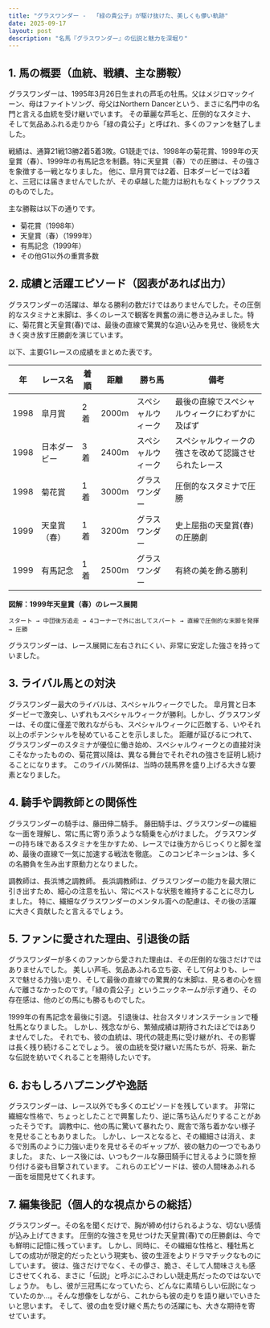 ```yaml
---
title: "グラスワンダー -  「緑の貴公子」が駆け抜けた、美しくも儚い軌跡"
date: 2025-09-17
layout: post
description: "名馬『グラスワンダー』の伝説と魅力を深堀り"
---
```


## 1. 馬の概要（血統、戦績、主な勝鞍）

グラスワンダーは、1995年3月26日生まれの芦毛の牡馬。父はメジロマックイーン、母はファイトソング、母父はNorthern Dancerという、まさに名門中の名門と言える血統を受け継いでいます。  その華麗な芦毛と、圧倒的なスタミナ、そして気品あふれる走りから「緑の貴公子」と呼ばれ、多くのファンを魅了しました。

戦績は、通算21戦13勝2着5着3敗。G1競走では、1998年の菊花賞、1999年の天皇賞（春）、1999年の有馬記念を制覇。特に天皇賞（春）での圧勝は、その強さを象徴する一戦となりました。  他に、皐月賞では2着、日本ダービーでは3着と、三冠には届きませんでしたが、その卓越した能力は紛れもなくトップクラスのものでした。

主な勝鞍は以下の通りです。

* 菊花賞（1998年）
* 天皇賞（春）（1999年）
* 有馬記念（1999年）
* その他G1以外の重賞多数


## 2. 成績と活躍エピソード（図表があれば出力）

グラスワンダーの活躍は、単なる勝利の数だけではありませんでした。その圧倒的なスタミナと末脚は、多くのレースで観客を興奮の渦に巻き込みました。特に、菊花賞と天皇賞(春)では、最後の直線で驚異的な追い込みを見せ、後続を大きく突き放す圧勝劇を演じています。

以下、主要G1レースの成績をまとめた表です。

| 年 | レース名       | 着順 | 距離 | 勝ち馬             | 備考                                      |
|---|----------------|-----|-----|----------------------|-------------------------------------------|
| 1998 | 皐月賞         | 2着 | 2000m| スペシャルウィーク     | 最後の直線でスペシャルウィークにわずかに及ばず |
| 1998 | 日本ダービー     | 3着 | 2400m| スペシャルウィーク     | スペシャルウィークの強さを改めて認識させられたレース |
| 1998 | 菊花賞         | 1着 | 3000m| グラスワンダー         | 圧倒的なスタミナで圧勝                     |
| 1999 | 天皇賞（春）   | 1着 | 3200m| グラスワンダー         | 史上屈指の天皇賞(春)の圧勝劇               |
| 1999 | 有馬記念       | 1着 | 2500m| グラスワンダー         | 有終の美を飾る勝利                       |


**図解：1999年天皇賞（春）のレース展開**

```
スタート → 中団後方追走 → 4コーナーで外に出してスパート → 直線で圧倒的な末脚を発揮 → 圧勝
```

グラスワンダーは、レース展開に左右されにくい、非常に安定した強さを持っていました。


## 3. ライバル馬との対決

グラスワンダー最大のライバルは、スペシャルウィークでした。  皐月賞と日本ダービーで激突し、いずれもスペシャルウィークが勝利。しかし、グラスワンダーは、その度に僅差で敗れながらも、スペシャルウィークに匹敵する、いやそれ以上のポテンシャルを秘めていることを示しました。  距離が延びるにつれて、グラスワンダーのスタミナが優位に働き始め、スペシャルウィークとの直接対決こそなかったものの、菊花賞以降は、異なる舞台でそれぞれの強さを証明し続けることになります。  このライバル関係は、当時の競馬界を盛り上げる大きな要素となりました。


## 4. 騎手や調教師との関係性

グラスワンダーの騎手は、藤田伸二騎手。  藤田騎手は、グラスワンダーの繊細な一面を理解し、常に馬に寄り添うような騎乗を心がけました。  グラスワンダーの持ち味であるスタミナを生かすため、レースでは後方からじっくりと脚を溜め、最後の直線で一気に加速する戦法を徹底。  このコンビネーションは、多くの名勝負を生み出す原動力となりました。

調教師は、長浜博之調教師。  長浜調教師は、グラスワンダーの能力を最大限に引き出すため、細心の注意を払い、常にベストな状態を維持することに尽力しました。  特に、繊細なグラスワンダーのメンタル面への配慮は、その後の活躍に大きく貢献したと言えるでしょう。


## 5. ファンに愛された理由、引退後の話

グラスワンダーが多くのファンから愛された理由は、その圧倒的な強さだけではありませんでした。  美しい芦毛、気品あふれる立ち姿、そして何よりも、レースで魅せる力強い走り、そして最後の直線での驚異的な末脚は、見る者の心を掴んで離さなかったのです。「緑の貴公子」というニックネームが示す通り、その存在感は、他のどの馬にも勝るものでした。

1999年の有馬記念を最後に引退。  引退後は、社台スタリオンステーションで種牡馬となりました。  しかし、残念ながら、繁殖成績は期待されたほどではありませんでした。  それでも、彼の血統は、現代の競走馬に受け継がれ、その影響は長く残り続けることでしょう。  彼の血統を受け継いだ馬たちが、将来、新たな伝説を紡いでくれることを期待したいです。


## 6. おもしろハプニングや逸話

グラスワンダーは、レース以外でも多くのエピソードを残しています。  非常に繊細な性格で、ちょっとしたことで興奮したり、逆に落ち込んだりすることがあったそうです。  調教中に、他の馬に驚いて暴れたり、厩舎で落ち着かない様子を見せることもありました。  しかし、レースとなると、その繊細さは消え、まるで別馬のように力強い走りを見せるそのギャップが、彼の魅力の一つでもありました。  また、レース後には、いつもクールな藤田騎手に甘えるように頭を擦り付ける姿も目撃されています。  これらのエピソードは、彼の人間味あふれる一面を垣間見せてくれます。


## 7. 編集後記（個人的な視点からの総括）

グラスワンダー。その名を聞くだけで、胸が締め付けられるような、切ない感情が込み上げてきます。  圧倒的な強さを見せつけた天皇賞(春)での圧勝劇は、今でも鮮明に記憶に残っています。  しかし、同時に、その繊細な性格と、種牡馬としての成功が限定的だったという現実も、彼の生涯をよりドラマチックなものにしています。  彼は、強さだけでなく、その儚さ、脆さ、そして人間味さえも感じさせてくれる、まさに「伝説」と呼ぶにふさわしい競走馬だったのではないでしょうか。  もし、彼が三冠馬になっていたら、どんなに素晴らしい伝説になっていたのか…。そんな想像をしながら、これからも彼の走りを語り継いでいきたいと思います。  そして、彼の血を受け継ぐ馬たちの活躍にも、大きな期待を寄せています。
